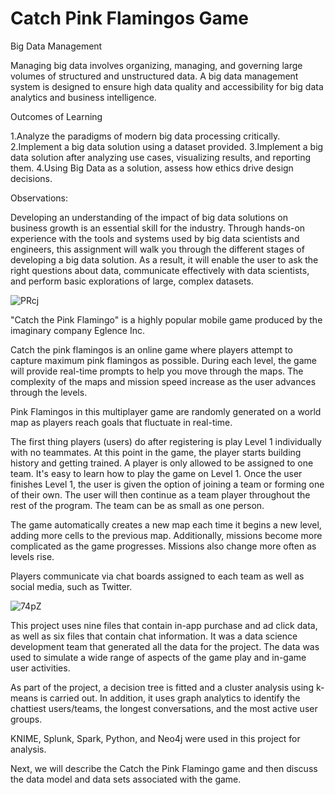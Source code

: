# Catch Pink Flamingos Game

Big Data Management

Managing big data involves organizing, managing, and governing large volumes of structured and unstructured data. A big data management system is designed to ensure high data quality and accessibility for big data analytics and business intelligence.


Outcomes of Learning

1.Analyze the paradigms of modern big data processing critically.
2.Implement a big data solution using a dataset provided.
3.Implement a big data solution after analyzing use cases, visualizing results, and reporting them.
4.Using Big Data as a solution, assess how ethics drive design decisions.


Observations:

Developing an understanding of the impact of big data solutions on business growth is an essential skill for the industry. Through hands-on experience with the tools and systems used by big data scientists and engineers, this assignment will walk you through the different stages of developing a big data solution. As a result, it will enable the user to ask the right questions about data, communicate effectively with data scientists, and perform basic explorations of large, complex datasets. 

![PRcj](https://user-images.githubusercontent.com/103935236/169433553-600a290a-8d49-4196-8f41-3b360a41fb8f.gif)


"Catch the Pink Flamingo" is a highly popular mobile game produced by the imaginary company Eglence Inc.

Catch the pink flamingos is an online game where players attempt to capture maximum pink flamingos as possible. During each level, the game will provide real-time prompts to help you move through the maps. The complexity of the maps and mission speed increase as the user advances through the levels.

Pink Flamingos in this multiplayer game are randomly generated on a world map as players reach goals that fluctuate in real-time.

The first thing players (users) do after registering is play Level 1 individually with no teammates. At this point in the game, the player starts building history and getting trained. A player is only allowed to be assigned to one team. It's easy to learn how to play the game on Level 1. Once the user finishes Level 1, the user is given the option of joining a team or forming one of their own. The user will then continue as a team player throughout the rest of the program. The team can be as small as one person.

The game automatically creates a new map each time it begins a new level, adding more cells to the previous map. Additionally, missions become more complicated as the game progresses. Missions also change more often as levels rise.

Players communicate via chat boards assigned to each team as well as social media, such as Twitter.


![74pZ](https://user-images.githubusercontent.com/103935236/169433889-42b2b198-da80-423c-854d-dc73d437bd89.gif)

This project uses nine files that contain in-app purchase and ad click data, as well as six files that contain chat information. It was a data science development team that generated all the data for the project. The data was used to simulate a wide range of aspects of the game play and in-game user activities.

As part of the project, a decision tree is fitted and a cluster analysis using k-means is carried out. In addition, it uses graph analytics to identify the chattiest users/teams, the longest conversations, and the most active user groups.

KNIME, Splunk, Spark, Python, and Neo4j were used in this project for analysis.

Next, we will describe the Catch the Pink Flamingo game and then discuss the data model and data sets associated with the game.

